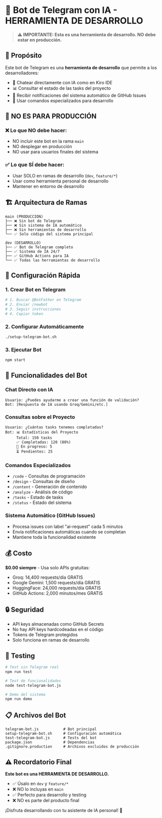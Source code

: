 # 🤖 Bot de Telegram con IA - HERRAMIENTA DE DESARROLLO

> **⚠️ IMPORTANTE: Esta es una herramienta de desarrollo. NO debe estar en producción.**

## 🎯 **Propósito**

Este bot de Telegram es una **herramienta de desarrollo** que permite a los desarrolladores:

- 💬 Chatear directamente con IA como en Kiro IDE
- 📊 Consultar el estado de las tasks del proyecto
- 🔄 Recibir notificaciones del sistema automático de GitHub Issues
- 🎯 Usar comandos especializados para desarrollo

## 🚫 **NO ES PARA PRODUCCIÓN**

### ❌ **Lo que NO debe hacer:**

- NO incluir este bot en la rama `main`
- NO desplegar en producción
- NO usar para usuarios finales del sistema

### ✅ **Lo que SÍ debe hacer:**

- Usar SOLO en ramas de desarrollo (`dev`, `feature/*`)
- Usar como herramienta personal de desarrollo
- Mantener en entorno de desarrollo

## 🏗️ **Arquitectura de Ramas**

```
main (PRODUCCIÓN)
├── ❌ Sin bot de Telegram
├── ❌ Sin sistema de IA automático
├── ❌ Sin herramientas de desarrollo
└── ✅ Solo código del sistema principal

dev (DESARROLLO)
├── ✅ Bot de Telegram completo
├── ✅ Sistema de IA 24/7
├── ✅ GitHub Actions para IA
└── ✅ Todas las herramientas de desarrollo
```

## 🚀 **Configuración Rápida**

### 1. **Crear Bot en Telegram**

```bash
# 1. Buscar @BotFather en Telegram
# 2. Enviar /newbot
# 3. Seguir instrucciones
# 4. Copiar token
```

### 2. **Configurar Automáticamente**

```bash
./setup-telegram-bot.sh
```

### 3. **Ejecutar Bot**

```bash
npm start
```

## 💬 **Funcionalidades del Bot**

### **Chat Directo con IA**

```
Usuario: ¿Puedes ayudarme a crear una función de validación?
Bot: [Respuesta de IA usando Groq/Gemini/etc.]
```

### **Consultas sobre el Proyecto**

```
Usuario: ¿Cuántas tasks tenemos completadas?
Bot: 📊 Estadísticas del Proyecto
     Total: 150 tasks
     ✅ Completadas: 120 (80%)
     🔄 En progreso: 5
     ⏳ Pendientes: 25
```

### **Comandos Especializados**

- `/code` - Consultas de programación
- `/design` - Consultas de diseño
- `/content` - Generación de contenido
- `/analyze` - Análisis de código
- `/tasks` - Estado de tasks
- `/status` - Estado del sistema

### **Sistema Automático (GitHub Issues)**

- Procesa issues con label "ai-request" cada 5 minutos
- Envía notificaciones automáticas cuando se completan
- Mantiene toda la funcionalidad existente

## 💰 **Costo**

**$0.00 siempre** - Usa solo APIs gratuitas:

- Groq: 14,400 requests/día GRATIS
- Google Gemini: 1,500 requests/día GRATIS
- HuggingFace: 24,000 requests/día GRATIS
- GitHub Actions: 2,000 minutos/mes GRATIS

## 🔒 **Seguridad**

- API keys almacenadas como GitHub Secrets
- No hay API keys hardcodeadas en el código
- Tokens de Telegram protegidos
- Solo funciona en ramas de desarrollo

## 🧪 **Testing**

```bash
# Test sin Telegram real
npm run test

# Test de funcionalidades
node test-telegram-bot.js

# Demo del sistema
npm run demo
```

## 📋 **Archivos del Bot**

```
telegram-bot.js           # Bot principal
setup-telegram-bot.sh     # Configuración automática
test-telegram-bot.js      # Tests del bot
package.json              # Dependencias
.gitignore.production     # Archivos excluidos de producción
```

## ⚠️ **Recordatorio Final**

**Este bot es una HERRAMIENTA DE DESARROLLO.**

- ✅ Úsalo en `dev` y `feature/*`
- ❌ NO lo incluyas en `main`
- ✅ Perfecto para desarrollo y testing
- ❌ NO es parte del producto final

¡Disfruta desarrollando con tu asistente de IA personal! 🚀
